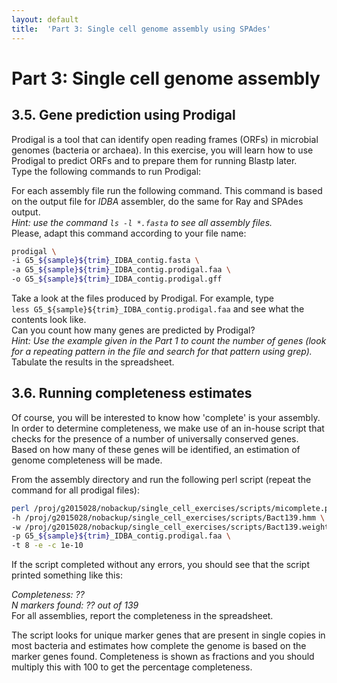 ```yaml
---
layout: default
title:  'Part 3: Single cell genome assembly using SPAdes'
---
```


# Part 3: Single cell genome assembly

## 3.5. Gene prediction using Prodigal


Prodigal is a tool that can identify open reading frames (ORFs) in microbial genomes (bacteria or archaea). 
In this exercise, you will learn how to use Prodigal to predict ORFs and to prepare them for running Blastp later.  
Type the following commands to run Prodigal:  

For each assembly file run the following command. This command is based on the output file for *IDBA* assembler, do the same for Ray and SPAdes output.  
*Hint: use the command ```ls -l *.fasta``` to see all assembly files.*  
Please, adapt this command according to your file name:  

```sh
prodigal \
-i G5_${sample}${trim}_IDBA_contig.fasta \
-a G5_${sample}${trim}_IDBA_contig.prodigal.faa \
-o G5_${sample}${trim}_IDBA_contig.prodigal.gff
```

Take a look at the files produced by Prodigal. For example, type  
```less G5_${sample}${trim}_IDBA_contig.prodigal.faa``` and see what the contents look like.  
Can you count how many genes are predicted by Prodigal?  
*Hint: Use the example given in the Part 1 to count the number of genes (look for a repeating pattern in the file and search for that pattern using grep).* 
Tabulate the results in the spreadsheet.

## 3.6. Running completeness estimates


Of course, you will be interested to know how 'complete' is your assembly. In order to determine completeness, we make use of an in-house script that checks for the presence of a number of universally conserved genes. 
Based on how many of these genes will be identified, an estimation of genome completeness will be made.

From the assembly directory and run the following perl script (repeat the command for all prodigal files):

```sh
perl /proj/g2015028/nobackup/single_cell_exercises/scripts/micomplete.pl \
-h /proj/g2015028/nobackup/single_cell_exercises/scripts/Bact139.hmm \
-w /proj/g2015028/nobackup/single_cell_exercises/scripts/Bact139.weights \
-p G5_${sample}${trim}_IDBA_contig.prodigal.faa \
-t 8 -e -c 1e-10
```

If the script completed without any errors, you should see that the script printed something like this:

*Completeness: ??  
N markers found: ?? out of 139*  
For all assemblies, report the completeness in the spreadsheet.

The script looks for unique marker genes that are present in single copies in most bacteria and estimates how complete the genome is based on the marker genes found. Completeness is shown as fractions and you should multiply this with 100 to get the percentage completeness.

